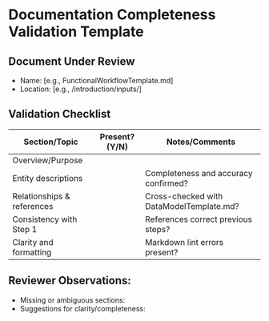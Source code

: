 # Documentation Completeness Validation Template

## Document Under Review

- Name: [e.g., FunctionalWorkflowTemplate.md]
- Location: [e.g., /introduction/inputs/]

## Validation Checklist

| Section/Topic              | Present? (Y/N) | Notes/Comments                            |
|---------------------------|----------------|------------------------------------------|
| Overview/Purpose           |                |                                          |
| Entity descriptions       |                | Completeness and accuracy confirmed?    |
| Relationships & references |                | Cross-checked with DataModelTemplate.md?|
| Consistency with Step 1   |                | References correct previous steps?       |
| Clarity and formatting    |                | Markdown lint errors present?             |

## Reviewer Observations:

- Missing or ambiguous sections:
- Suggestions for clarity/completeness:

